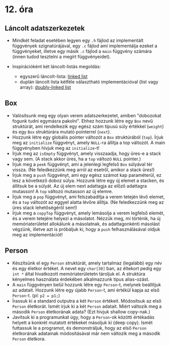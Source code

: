 # 12. óra

## Láncolt adatszerkezetek

* Mindkét feladat esetében legyen egy `.h` fájlod az implementált függvények szignatúrájával, egy `.c` fájlod ami implementálja ezeket a függvényeket, illetve egy másik `.c` fájlod a `main` függvény számára (innen tudod tesztelni a megírt függvényeidet).

* Inspirációként két láncolt-listás megoldás:
  * egyszerű láncolt-lista: [linked list](linked_list)
  * duplán láncolt lista kétféle választható implementációval (list vagy array): [doubly-linked list](doubly_linked_list)

## Box

* Valósítsunk meg egy olyan verem adatszerkezetet, amiben "dobozokat fogunk tudni egymásra pakolni". Ehhez hozzunk létre egy `Box` nevű struktúrát, ami rendelkezik egy egész szám típusú súly értékkel (`weight`) és egy `Box` struktúrára mutató pointerrel (`next`).
* Hozzunk létre egy globális pointer változót a `Box` struktúrából (`top`). Írjuk meg az `initialize` függvényt, amely `NULL`-ra állítja a top változót. A main függvényben hívjuk meg az `initialize`-t!
* Írjuk meg az `isEmpty` függvényt, amely visszaadja, hogy üres-e a stack vagy sem. (A stack akkor üres, ha a `top` változó `NULL` pointer.)
* Írjuk meg a `peek` függvényt, ami a jelenlegi legfelső `Box` súlyával tér vissza. (Ne feledkezzünk meg arról az esetről, amikor a stack üres!)
* Írjuk meg a `push` függvényt, ami egy egész számot kap paraméterül, ez lesz a következő doboz súlya. Hozzunk létre egy új elemet a stacken, és állítsuk be a súlyát. Az új elem next adattagja az előző adattagra mutasson! A `top` változó mutasson az új elemre.
* Írjuk meg a `pop` függvényt, ami felszabadítja a verem tetején lévő elemet, és a `top` változót az eggyel alatta lévőre állítja. (Ne feledkezzünk meg az üres stack lehetőségéről sem!)
* Írjuk meg a `copyTop` függvényt, amely lemásolja a verem legfelső elemét, és a verem tetejére helyezi a másolatot. Nézzük meg, mi történik, ha új memóriaterületet allokálunk a másolatnak, és adattagonkénti másolást végzünk, illetve azt is próbáljuk ki, hogy a `push` felhasználásával oldjuk meg az implementációt!

## Person

* Készítsünk el egy `Person` struktúrát, amely tartalmaz (legalább) egy név és egy életkor értéket. A nevet egy `char[30]` ban, az éltekort pedig egy `int *` által hivatkozott memóriaterületetn tároljuk el. A struktúra kényelmes használata érdekében alkalmazzunk típus alias-ozást.
* A `main` függvényen belül hozzunk létre egy `Person`-t, melynek beállítjuk az adatait. Hozzunk létre egy újabb `Person`-t, ami értékül kapja az első `Person`-t. (pl: `p2 = p1;`)
* Írassuk ki a standard outputra a két `Person` értékeit. Módosítsuk az első `Person` életkorát. Ismét írjuk ki a két `Person` adatait. Miért változik meg a második `Person` életkorának adata? (Ezt hívjuk shallow copy-nak.)
* Javítsuk ki a programunkat úgy, hogy a `Person`-ok közötti értékadás helyett a konkrét mutatott értékeket másoljuk ki (deep copy). Ismét futtassuk le a programot, és demonstráljuk, hogy az első `Person` életkorának adatainak módosításával már nem változik meg a második `Person` életkora.
